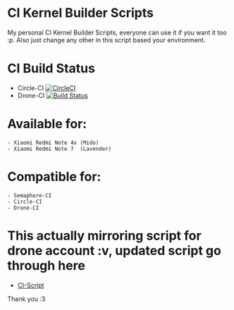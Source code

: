# CI Kernel Builder Scripts

My personal CI Kernel Builder Scripts, everyone can use it if you want it too :p. 
Also just change any other in this script based your environment. 

# CI Build Status
- Circle-CI   [![CircleCI](https://circleci.com/gh/Nicklas373/build_kernel.svg?style=svg)](https://circleci.com/gh/Nicklas373/build_kernel)
- Drone-CI    [![Build Status](https://cloud.drone.io/api/badges/drone-mirror/Drone-CI/status.svg)](https://cloud.drone.io/drone-mirror/Drone-CI)

# Available for:
	- Xiaomi Redmi Note 4x (Mido)
	- Xiaomi Redmi Note 7  (Lavender)

# Compatible for:
	- Semaphore-CI
	- Circle-CI
	- Drone-CI

# This actually mirroring script for drone account :v, updated script go through here 
- [CI-Script](https://github.com/Nicklas373/Semaphore-CI)

Thank you :3
